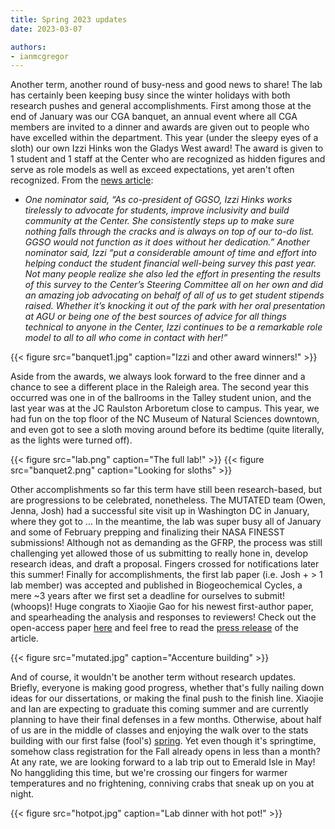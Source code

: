 ```yaml
---
title: Spring 2023 updates
date: 2023-03-07

authors:
- ianmcgregor
---
```


Another term, another round of busy-ness and good news to share! The lab has certainly been keeping busy since the winter holidays with both research pushes and general accomplishments. First among those at the end of January was our CGA banquet, an annual event where all CGA members are invited to a dinner and awards are given out to people who have excelled within the department. This year (under the sleepy eyes of a sloth) our own Izzi Hinks won the Gladys West award! The award is given to 1 student and 1 staff at the Center who are recognized as hidden figures and serve as role models as well as exceed expectations, yet aren't often recognized. From the [news article](https://cnr.ncsu.edu/geospatial/news/2023/02/09/celebrating-our-community-spring2023/):
- *One nominator said, “As co-president of GGSO, Izzi Hinks works tirelessly to advocate for students, improve inclusivity and build community at the Center. She consistently steps up to make sure nothing falls through the cracks and is always on top of our to-do list. GGSO would not function as it does without her dedication.” Another nominator said, Izzi “put a considerable amount of time and effort into helping conduct the student financial well-being survey this past year. Not many people realize she also led the effort in presenting the results of this survey to the Center’s Steering Committee all on her own and did an amazing job advocating on behalf of all of us to get student stipends raised. Whether it’s knocking it out of the park with her oral presentation at AGU or being one of the best sources of advice for all things technical to anyone in the Center, Izzi continues to be a remarkable role model to all to all who come in contact with her!”*

{{< figure src="banquet1.jpg" caption="Izzi and other award winners!" >}}

Aside from the awards, we always look forward to the free dinner and a chance to see a different place in the Raleigh area. The second year this occurred was one in of the ballrooms in the Talley student union, and the last year was at the JC Raulston Arboretum close to campus. This year, we had fun on the top floor of the NC Museum of Natural Sciences downtown, and even got to see a sloth moving around before its bedtime (quite literally, as the lights were turned off).

{{< figure src="lab.png" caption="The full lab!" >}}
{{< figure src="banquet2.png" caption="Looking for sloths" >}}

Other accomplishments so far this term have still been research-based, but are progressions to be celebrated, nonetheless. The MUTATED team (Owen, Jenna, Josh) had a successful site visit up in Washington DC in January, where they got to ... In the meantime, the lab was super busy all of January and some of February prepping and finalizing their NASA FINESST submissions! Although not as demanding as the GFRP, the process was still challenging yet allowed those of us submitting to really hone in, develop research ideas, and draft a proposal. Fingers crossed for notifications later this summer! Finally for accomplishments, the first lab paper (i.e. Josh + > 1 lab member) was accepted and published in Biogeochemical Cycles, a mere ~3 years after we first set a deadline for ourselves to submit! (whoops)! Huge congrats to Xiaojie Gao for his newest first-author paper, and spearheading the analysis and responses to reviewers! Check out the open-access paper [here](https://agupubs.onlinelibrary.wiley.com/doi/epdf/10.1029/2022GB007462) and feel free to read the [press release](https://news.ncsu.edu/2023/03/scientists-use-satellites-to-track-earth-greening-amid-climate-change/) of the article.

{{< figure src="mutated.jpg" caption="Accenture building" >}}

And of course, it wouldn't be another term without research updates. Briefly, everyone is making good progress, whether that's fully nailing down ideas for our dissertations, or making the final push to the finish line. Xiaojie and Ian are expecting to graduate this coming summer and are currently planning to have their final defenses in a few months. Otherwise, about half of us are in the middle of classes and enjoying the walk over to the stats building with our first false (fool's) [spring](https://www.pbsnc.org/blogs/science/north-carolina-weather-trends/). Yet even though it's springtime, somehow class registration for the Fall already opens in less than a month? At any rate, we are looking forward to a lab trip out to Emerald Isle in May! No hanggliding this time, but we're crossing our fingers for warmer temperatures and no frightening, conniving crabs that sneak up on you at night.

{{< figure src="hotpot.jpg" caption="Lab dinner with hot pot!" >}}
